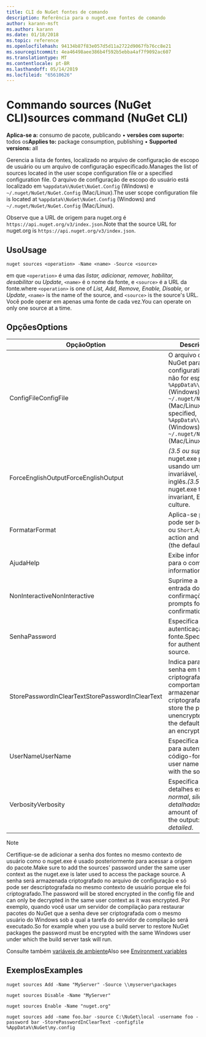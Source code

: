 ```yaml
---
title: CLI do NuGet fontes de comando
description: Referência para o nuget.exe fontes de comando
author: karann-msft
ms.author: karann
ms.date: 01/18/2018
ms.topic: reference
ms.openlocfilehash: 94134b87f83e057d5d11a2722d9067fb76cc8e21
ms.sourcegitcommit: 4ea46498aee386b4f592b5ebba4af7f9092ac607
ms.translationtype: MT
ms.contentlocale: pt-BR
ms.lasthandoff: 05/14/2019
ms.locfileid: "65610626"
---
```

# <a name="sources-command-nuget-cli"></a><span data-ttu-id="89cae-103">Commando sources (NuGet CLI)</span><span class="sxs-lookup"><span data-stu-id="89cae-103">sources command (NuGet CLI)</span></span>

<span data-ttu-id="89cae-104">**Aplica-se a:** consumo de pacote, publicando &bullet; **versões com suporte:** todos os</span><span class="sxs-lookup"><span data-stu-id="89cae-104">**Applies to:** package consumption, publishing &bullet; **Supported versions:** all</span></span>

<span data-ttu-id="89cae-105">Gerencia a lista de fontes, localizado no arquivo de configuração de escopo de usuário ou um arquivo de configuração especificado.</span><span class="sxs-lookup"><span data-stu-id="89cae-105">Manages the list of sources located in the user scope configuration file or a specified configuration file.</span></span> <span data-ttu-id="89cae-106">O arquivo de configuração de escopo do usuário está localizado em `%appdata%\NuGet\NuGet.Config` (Windows) e `~/.nuget/NuGet/NuGet.Config` (Mac/Linux).</span><span class="sxs-lookup"><span data-stu-id="89cae-106">The user scope configuration file is located at `%appdata%\NuGet\NuGet.Config` (Windows) and `~/.nuget/NuGet/NuGet.Config` (Mac/Linux).</span></span>

<span data-ttu-id="89cae-107">Observe que a URL de origem para nuget.org é `https://api.nuget.org/v3/index.json`.</span><span class="sxs-lookup"><span data-stu-id="89cae-107">Note that the source URL for nuget.org is `https://api.nuget.org/v3/index.json`.</span></span>

## <a name="usage"></a><span data-ttu-id="89cae-108">Uso</span><span class="sxs-lookup"><span data-stu-id="89cae-108">Usage</span></span>

```cli
nuget sources <operation> -Name <name> -Source <source>
```

<span data-ttu-id="89cae-109">em que `<operation>` é uma das *listar, adicionar, remover, habilitar, desabilitar* ou *Update*, `<name>` é o nome da fonte, e `<source>` é a URL da fonte.</span><span class="sxs-lookup"><span data-stu-id="89cae-109">where `<operation>` is one of *List, Add, Remove, Enable, Disable,* or *Update*, `<name>` is the name of the source, and `<source>` is the source's URL.</span></span> <span data-ttu-id="89cae-110">Você pode operar em apenas uma fonte de cada vez.</span><span class="sxs-lookup"><span data-stu-id="89cae-110">You can operate on only one source at a time.</span></span>

## <a name="options"></a><span data-ttu-id="89cae-111">Opções</span><span class="sxs-lookup"><span data-stu-id="89cae-111">Options</span></span>

| <span data-ttu-id="89cae-112">Opção</span><span class="sxs-lookup"><span data-stu-id="89cae-112">Option</span></span> | <span data-ttu-id="89cae-113">Descrição</span><span class="sxs-lookup"><span data-stu-id="89cae-113">Description</span></span> |
| --- | --- |
| <span data-ttu-id="89cae-114">ConfigFile</span><span class="sxs-lookup"><span data-stu-id="89cae-114">ConfigFile</span></span> | <span data-ttu-id="89cae-115">O arquivo de configuração do NuGet para aplicar.</span><span class="sxs-lookup"><span data-stu-id="89cae-115">The NuGet configuration file to apply.</span></span> <span data-ttu-id="89cae-116">Se não for especificado, `%AppData%\NuGet\NuGet.Config` (Windows) ou `~/.nuget/NuGet/NuGet.Config` (Mac/Linux) é usado.</span><span class="sxs-lookup"><span data-stu-id="89cae-116">If not specified, `%AppData%\NuGet\NuGet.Config` (Windows) or `~/.nuget/NuGet/NuGet.Config` (Mac/Linux) is used.</span></span>|
| <span data-ttu-id="89cae-117">ForceEnglishOutput</span><span class="sxs-lookup"><span data-stu-id="89cae-117">ForceEnglishOutput</span></span> | <span data-ttu-id="89cae-118">*(3.5 ou superior)*  Força nuget.exe para ser executado usando uma cultura invariável, com base em inglês.</span><span class="sxs-lookup"><span data-stu-id="89cae-118">*(3.5+)* Forces nuget.exe to run using an invariant, English-based culture.</span></span> |
| <span data-ttu-id="89cae-119">Formatar</span><span class="sxs-lookup"><span data-stu-id="89cae-119">Format</span></span> | <span data-ttu-id="89cae-120">Aplica-se para o `list` ação e pode ser `Detailed` (o padrão) ou `Short`.</span><span class="sxs-lookup"><span data-stu-id="89cae-120">Applies to the `list` action and can be `Detailed` (the default) or `Short`.</span></span> |
| <span data-ttu-id="89cae-121">Ajuda</span><span class="sxs-lookup"><span data-stu-id="89cae-121">Help</span></span> | <span data-ttu-id="89cae-122">Exibe informações de ajuda para o comando.</span><span class="sxs-lookup"><span data-stu-id="89cae-122">Displays help information for the command.</span></span> |
| <span data-ttu-id="89cae-123">NonInteractive</span><span class="sxs-lookup"><span data-stu-id="89cae-123">NonInteractive</span></span> | <span data-ttu-id="89cae-124">Suprime a solicitações de entrada do usuário ou confirmações.</span><span class="sxs-lookup"><span data-stu-id="89cae-124">Suppresses prompts for user input or confirmations.</span></span> |
| <span data-ttu-id="89cae-125">Senha</span><span class="sxs-lookup"><span data-stu-id="89cae-125">Password</span></span> | <span data-ttu-id="89cae-126">Especifica a senha para autenticação com o código-fonte.</span><span class="sxs-lookup"><span data-stu-id="89cae-126">Specifies the password for authenticating with the source.</span></span> |
| <span data-ttu-id="89cae-127">StorePasswordInClearText</span><span class="sxs-lookup"><span data-stu-id="89cae-127">StorePasswordInClearText</span></span> | <span data-ttu-id="89cae-128">Indica para armazenar a senha em texto não criptografado em vez do comportamento padrão de armazenar um formato criptografado.</span><span class="sxs-lookup"><span data-stu-id="89cae-128">Indicates to store the password in unencrypted text instead of the default behavior of storing an encrypted form.</span></span> |
| <span data-ttu-id="89cae-129">UserName</span><span class="sxs-lookup"><span data-stu-id="89cae-129">UserName</span></span> | <span data-ttu-id="89cae-130">Especifica o nome de usuário para autenticar com o código-fonte.</span><span class="sxs-lookup"><span data-stu-id="89cae-130">Specifies the user name for authenticating with the source.</span></span> |
| <span data-ttu-id="89cae-131">Verbosity</span><span class="sxs-lookup"><span data-stu-id="89cae-131">Verbosity</span></span> | <span data-ttu-id="89cae-132">Especifica a quantidade de detalhes exibidos na saída: *normal*, *silencioso*, *detalhadas*.</span><span class="sxs-lookup"><span data-stu-id="89cae-132">Specifies the amount of detail displayed in the output: *normal*, *quiet*, *detailed*.</span></span> |

> [!Note]
> <span data-ttu-id="89cae-133">Certifique-se de adicionar a senha dos fontes no mesmo contexto de usuário como o nuget.exe é usado posteriormente para acessar a origem do pacote.</span><span class="sxs-lookup"><span data-stu-id="89cae-133">Make sure to add the sources' password under the same user context as the nuget.exe is later used to access the package source.</span></span> <span data-ttu-id="89cae-134">A senha será armazenada criptografado no arquivo de configuração e só pode ser descriptografada no mesmo contexto de usuário porque ele foi criptografado.</span><span class="sxs-lookup"><span data-stu-id="89cae-134">The password will be stored encrypted in the config file and can only be decrypted in the same user context as it was encrypted.</span></span> <span data-ttu-id="89cae-135">Por exemplo, quando você usar um servidor de compilação para restaurar pacotes do NuGet que a senha deve ser criptografada com o mesmo usuário do Windows sob a qual a tarefa do servidor de compilação será executado.</span><span class="sxs-lookup"><span data-stu-id="89cae-135">So for example when you use a build server to restore NuGet packages the password must be encrypted with the same Windows user under which  the build server task will run.</span></span>

<span data-ttu-id="89cae-136">Consulte também [variáveis de ambiente](cli-ref-environment-variables.md)</span><span class="sxs-lookup"><span data-stu-id="89cae-136">Also see [Environment variables](cli-ref-environment-variables.md)</span></span>

## <a name="examples"></a><span data-ttu-id="89cae-137">Exemplos</span><span class="sxs-lookup"><span data-stu-id="89cae-137">Examples</span></span>

```cli
nuget sources Add -Name "MyServer" -Source \\myserver\packages

nuget sources Disable -Name "MyServer"

nuget sources Enable -Name "nuget.org"

nuget sources add -name foo.bar -source C:\NuGet\local -username foo -password bar -StorePasswordInClearText -configfile %AppData%\NuGet\my.config
```

